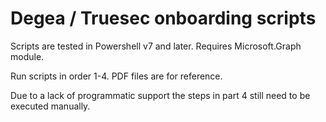 # Degea / Truesec onboarding scripts
Scripts are tested in Powershell v7 and later. Requires Microsoft.Graph module.

Run scripts in order 1-4. PDF files are for reference.

Due to a lack of programmatic support the steps in part 4 still need to be executed manually.
